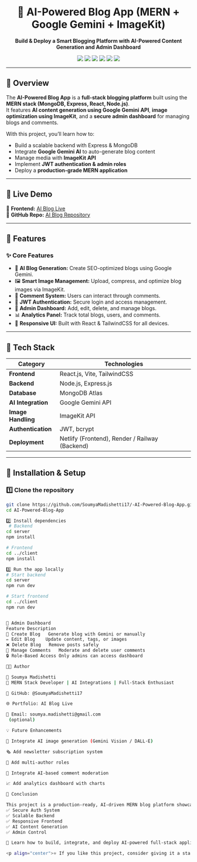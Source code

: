 <!-- Banner -->
<h1 align="center">🧠 AI-Powered Blog App (MERN + Google Gemini + ImageKit)</h1>

<p align="center">
  <b>Build & Deploy a Smart Blogging Platform with AI-Powered Content Generation and Admin Dashboard</b>
</p>

<p align="center">
  <img src="https://img.shields.io/badge/MongoDB-%2347A248.svg?style=for-the-badge&logo=mongodb&logoColor=white" />
  <img src="https://img.shields.io/badge/Express.js-%23000000.svg?style=for-the-badge&logo=express&logoColor=white" />
  <img src="https://img.shields.io/badge/React-%2361DAFB.svg?style=for-the-badge&logo=react&logoColor=black" />
  <img src="https://img.shields.io/badge/Node.js-%23339933.svg?style=for-the-badge&logo=node.js&logoColor=white" />
  <img src="https://img.shields.io/badge/Google%20Gemini-%234285F4.svg?style=for-the-badge&logo=google&logoColor=white" />
  <img src="https://img.shields.io/badge/ImageKit-%230066FF.svg?style=for-the-badge&logo=imagekit&logoColor=white" />
</p>

---

## 🚀 Overview

The **AI-Powered Blog App** is a **full-stack blogging platform** built using the **MERN stack (MongoDB, Express, React, Node.js)**.  
It features **AI content generation using Google Gemini API**, **image optimization using ImageKit**, and a **secure admin dashboard** for managing blogs and comments.  

With this project, you’ll learn how to:
- Build a scalable backend with Express & MongoDB
- Integrate **Google Gemini AI** to auto-generate blog content
- Manage media with **ImageKit API**
- Implement **JWT authentication & admin roles**
- Deploy a **production-grade MERN application**

---

## 🌟 Live Demo

🔗 **Frontend:** [AI Blog Live](https://dynamic-concha-7f7b09.netlify.app/)  
🔗 **GitHub Repo:** [AI Blog Repository](https://github.com/SoumyaMadishetti17/-AI-Powered-Blog-App.git)

---

## 🧩 Features

### ✨ Core Features
- 🧠 **AI Blog Generation:** Create SEO-optimized blogs using Google Gemini.
- 🖼️ **Smart Image Management:** Upload, compress, and optimize blog images via ImageKit.
- 🧾 **Comment System:** Users can interact through comments.
- 🔐 **JWT Authentication:** Secure login and access management.
- 🧰 **Admin Dashboard:** Add, edit, delete, and manage blogs.
- 📊 **Analytics Panel:** Track total blogs, users, and comments.
- 📱 **Responsive UI:** Built with React & TailwindCSS for all devices.

---

## 🧠 Tech Stack

| Category | Technologies |
|-----------|---------------|
| **Frontend** | React.js, Vite, TailwindCSS |
| **Backend** | Node.js, Express.js |
| **Database** | MongoDB Atlas |
| **AI Integration** | Google Gemini API |
| **Image Handling** | ImageKit API |
| **Authentication** | JWT, bcrypt |
| **Deployment** | Netlify (Frontend), Render / Railway (Backend) |

---

## 🧰 Installation & Setup

### 1️⃣ Clone the repository
```bash
git clone https://github.com/SoumyaMadishetti17/-AI-Powered-Blog-App.git
cd AI-Powered-Blog-App

2️⃣ Install dependencies
 # Backend
cd server
npm install

# Frontend
cd ../client
npm install

3️⃣ Run the app locally
# Start backend
cd server
npm run dev

# Start frontend
cd ../client
npm run dev


🔐 Admin Dashboard
Feature	Description
📝 Create Blog	Generate blog with Gemini or manually
✏️ Edit Blog	Update content, tags, or images
❌ Delete Blog	Remove posts safely
💬 Manage Comments	Moderate and delete user comments
🔒 Role-Based Access	Only admins can access dashboard

🧑‍💻 Author

👤 Soumya Madishetti
💼 MERN Stack Developer | AI Integrations | Full-Stack Enthusiast

📂 GitHub: @SoumyaMadishetti17

🌐 Portfolio: AI Blog Live

📧 Email: soumya.madishetti@gmail.com
 (optional)

💡 Future Enhancements

🧠 Integrate AI image generation (Gemini Vision / DALL·E)

🗞️ Add newsletter subscription system

👥 Add multi-author roles

💬 Integrate AI-based comment moderation

📈 Add analytics dashboard with charts

🏁 Conclusion

This project is a production-ready, AI-driven MERN blog platform showcasing:
✅ Secure Auth System
✅ Scalable Backend
✅ Responsive Frontend
✅ AI Content Generation
✅ Admin Control

🚀 Learn how to build, integrate, and deploy AI-powered full-stack applications with Google Gemini, ImageKit, and the MERN stack — from scratch to production!

<p align="center">⭐ If you like this project, consider giving it a star on GitHub! ⭐</p> ```
